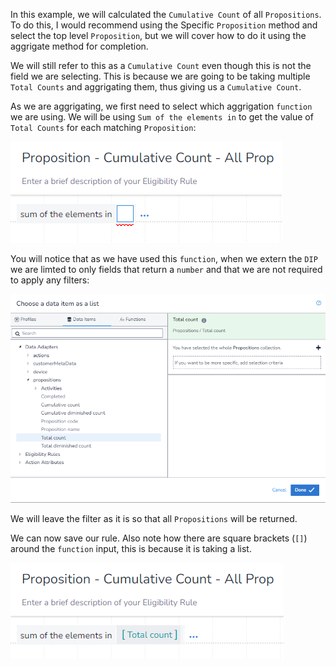 In this example, we will calculated the `Cumulative Count` of all `Propositions`. To do this, I would recommend using the Specific `Proposition` method and select the top level `Proposition`, but we will cover how to do it using the aggrigate method for completion.

We will still refer to this as a `Cumulative Count` even though this is not the field we are selecting. This is because we are going to be taking multiple `Total Counts` and aggrigating them, thus giving us a `Cumulative Count`. 

As we are aggrigating, we first need to select which aggrigation `function` we are using. We will be using `Sum of the elements in` to get the value of `Total Counts` for each matching `Proposition`:

![](interest-proposition-cumulative_count-all_propositions-1.png)

You will notice that as we have used this `function`, when we extern the `DIP` we are limted to only fields that return a `number` and that we are not required to apply any filters:

![](interest-proposition-cumulative_count-all_propositions-2.png)

We will leave the filter as it is so that all `Propositions` will be returned.

We can now save our rule. Also note how there are square brackets (`[]`) around the `function` input, this is because it is taking a list.

![](interest-proposition-cumulative_count-all_propositions-3.png)
